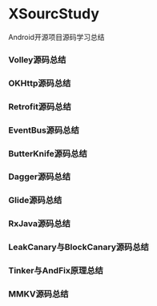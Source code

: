 # XSourcStudy
Android开源项目源码学习总结

### Volley源码总结
### OKHttp源码总结
### Retrofit源码总结
### EventBus源码总结
### ButterKnife源码总结
### Dagger源码总结
### Glide源码总结
### RxJava源码总结
### LeakCanary与BlockCanary源码总结
### Tinker与AndFix原理总结
### MMKV源码总结
